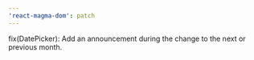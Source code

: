 ```yaml
---
'react-magma-dom': patch
---
```


fix(DatePicker): Add an announcement during the change to the next or previous month.
